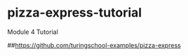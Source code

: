# pizza-express-tutorial

Module 4 Tutorial

##https://github.com/turingschool-examples/pizza-express
